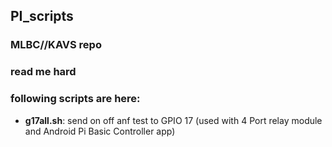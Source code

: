 ## PI_scripts 


### MLBC//KAVS repo
### read me hard

### following scripts are here: 

  * **g17all.sh**: send on off anf test to GPIO 17 (used with 4 Port relay module and Android Pi Basic Controller app) 
  